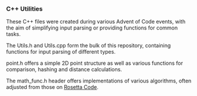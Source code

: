 ### C++ Utilities

These C++ files were created during various Advent of Code events, with the aim of simplifying input parsing or providing functions for common tasks.

The Utils.h and Utils.cpp form the bulk of this repository, containing functions for input parsing of different types.

point.h offers a simple 2D point structure as well as various functions for comparison, hashing and distance calculations.

The math_func.h header offers implementations of various algorithms, often adjusted from those on [Rosetta Code](www.rosettacode.org).
